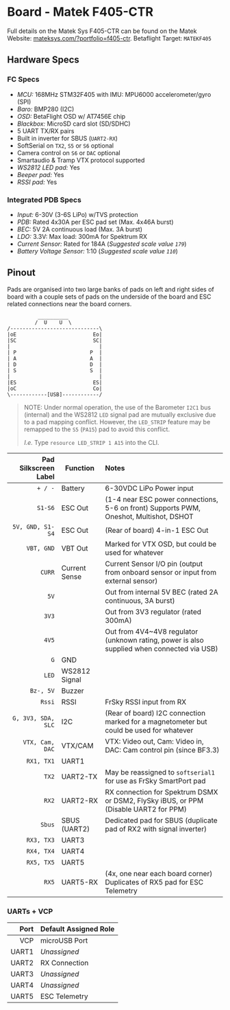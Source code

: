 # Board - Matek F405-CTR

Full details on the Matek Sys F405-CTR can be found on the Matek Website: [mateksys.com/?portfolio=f405-ctr](http://www.mateksys.com/?portfolio=f405-ctr). Betaflight Target: `MATEKF405`

## Hardware Specs

### FC Specs

* *MCU:* 168MHz STM32F405 with IMU: MPU6000 accelerometer/gyro (SPI)
* *Baro:* BMP280 (I2C)
* *OSD:* BetaFlight OSD w/ AT7456E chip
* *Blackbox:* MicroSD card slot (SD/SDHC)
* 5 UART TX/RX pairs
* Built in inverter for SBUS (`UART2-RX`)
* SoftSerial on `TX2`, `S5` or `S6` optional
* Camera control on `S6` or `DAC` optional
* Smartaudio & Tramp VTX protocol supported
* *WS2812 LED pad:* Yes
* *Beeper pad:* Yes
* *RSSI pad:* Yes

### Integrated PDB Specs

* *Input:* 6-30V (3-6S LiPo) w/TVS protection
* *PDB:* Rated 4x30A per ESC pad set (Max. 4x46A burst)
* *BEC:* 5V 2A continuous load (Max. 3A burst)
* *LDO:* 3.3V: Max load: 300mA for Spektrum RX
* *Current Sensor:* Rated for 184A (*Suggested scale value `179`*)
* *Battery Voltage Sensor:* 1:10 (*Suggested scale value `110`*)

## Pinout

Pads are organised into two large banks of pads on left and right sides of board with a couple sets of pads on the underside of the board and ESC related connections near the board corners.

```
          __________
         /  U    U  \
/-----------------------------\
|oE                         Eo|
|SC                         SC|
|                             |
| P                        P  |
| A                        A  |
| D                        D  |
| S                        S  |
|                             |
|ES                         ES|
|oC                         Co|
\------------[USB]------------/
```

> NOTE: Under normal operation, the use of the Barometer `I2C1` bus (internal) and the WS2812 `LED` signal pad are mutually exclusive due to a pad mapping conflict. However, the `LED_STRIP` feature may be remapped to the `S5` (`PA15`) pad to avoid this conflict.
>
> *I.e.* Type `resource LED_STRIP 1 A15` into the CLI.

| Pad Silkscreen Label |   Function    |                                                 Notes                                          |
|---------------------:|---------------|:-----------------------------------------------------------------------------------------------|
| `+ / -`              | Battery       | 6-30VDC LiPo Power input                                                                       |
| `S1-S6`              | ESC Out       | (1-4 near ESC power connections, 5-6 on front) Supports PWM, Oneshot, Multishot, DSHOT         |
| `5V, GND, S1-S4`     | ESC Out       | (Rear of board) 4-in-1 ESC Out                                                                 |
| `VBT, GND`           | VBT Out       | Marked for VTX OSD, but could be used for whatever                                             |
| `CURR`               | Current Sense | Current Sensor I/O pin (output from onboard sensor or input from external sensor)              |
| `5V`                 |               | Out from internal 5V BEC (rated 2A continuous, 3A burst)                                       |
| `3V3`                |               | Out from 3V3 regulator (rated 300mA)                                                           |
| `4V5`                |               | Out from 4V4~4V8 regulator (unknown rating, power is also supplied when connected via USB)     |
| `G`                  | GND           |                                                                                                |
| `LED`                | WS2812 Signal |                                                                                                |
| `Bz-, 5V`            | Buzzer        |                                                                                                |
| `Rssi`               | RSSI          | FrSky RSSI input from RX                                                                       |
| `G, 3V3, SDA, SLC`   | I2C           | (Rear of board) I2C connection marked for a magnetometer but could be used for whatever        |
| `VTX, Cam, DAC`      | VTX/CAM       | VTX: Video out, Cam: Video in, DAC: Cam control pin (since BF3.3)                              |
| `RX1, TX1`           | UART1         |                                                                                                |
| `TX2`                | UART2-TX      | May be reassigned to `softserial1` for use as FrSky SmartPort pad                              |
| `RX2`                | UART2-RX      | RX connection for Spektrum DSMX or DSM2, FlySky iBUS, or PPM (Disable UART2 for PPM)           |
| `Sbus`               | SBUS (UART2)  | Dedicated pad for SBUS (duplicate pad of RX2 with signal inverter)                             |
| `RX3, TX3`           | UART3         |                                                                                                |
| `RX4, TX4`           | UART4         |                                                                                                |
| `RX5, TX5`           | UART5         |                                                                                                |
| `RX5`                | UART5-RX      | (4x, one near each board corner) Duplicates of RX5 pad for ESC Telemetry                       |

### UARTs + VCP

| Port  | Default Assigned Role |
|------:|-----------------------|
| VCP   | microUSB Port         | 
| UART1 | *Unassigned*          |
| UART2 | RX Connection         |
| UART3 | *Unassigned*          |
| UART4 | *Unassigned*          |
| UART5 | ESC Telemetry         |
